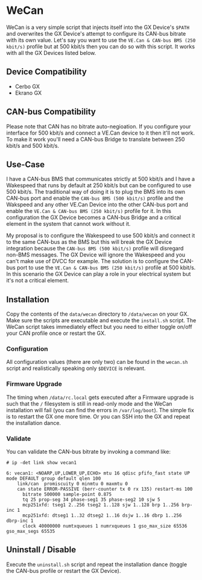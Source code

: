 # WeCan

WeCan is a very simple script that injects itself into the GX Device's `$PATH` and overwrites the GX Device's attempt to configure its CAN-bus bitrate with its own value. Let's say you want to use the `VE.Can & CAN-bus BMS (250 kbit/s)` profile but at 500 kbit/s then you can do so with this script. It works with all the GX Devices listed below.

## Device Compatibility

- Cerbo GX
- Ekrano GX

## CAN-bus Compatibility

Please note that CAN has no bitrate auto-negioation. If you configure your interface for 500 kbit/s and connect a VE.Can device to it then it'll not work. To make it work you'll need a CAN-bus Bridge to translate between 250 kbit/s and 500 kbit/s.

## Use-Case

I have a CAN-bus BMS that communicates strictly at 500 kbit/s and I have a Wakespeed that runs by default at 250 kbit/s but can be configured to use 500 kbit/s. The traditional way of doing it is to plug the BMS into its own CAN-bus port and enable the `CAN-bus BMS (500 kbit/s)` profile and the Wakspeed and any other VE.Can Device into the other CAN-bus port and enable the `VE.Can & CAN-bus BMS (250 kbit/s)` profile for it. In this configuration the GX Device becomes a CAN-bus Bridge and a critical element in the system that cannot work without it.

My proposal is to configure the Wakespeed to use 500 kbit/s and connect it to the same CAN-bus as the BMS but this will break the GX Device integration because the `CAN-bus BMS (500 kbit/s)` profile will disregard non-BMS messages. The GX Device will ignore the Wakespeed and you can't make use of DVCC for example. The solution is to configure the CAN-bus port to use the `VE.Can & CAN-bus BMS (250 kbit/s)` profile at 500 kbit/s. In this scenario the GX Device can play a role in your electrical system but it's not a critical element.

## Installation

Copy the contents of the `data/wecan` directory to `/data/wecan` on your GX. Make sure the scripts are executable and execute the `install.sh` script. The WeCan script takes immediately effect but you need to either toggle on/off your CAN profile once or restart the GX.

### Configuration

All configuration values (there are only two) can be found in the `wecan.sh` script and realistically speaking only `$DEVICE` is relevant.

### Firmware Upgrade

The timing when `/data/rc.local` gets executed after a Firmware upgrade is such that the `/` filesystem is still in read-only mode and the WeCan installation will fail (you can find the errors in `/var/log/boot`). The simple fix is to restart the GX one more time. Or you can SSH into the GX and repeat the installation dance.

### Validate

You can validate the CAN-bus bitrate by invoking a command like:

```
# ip -det link show vecan1
```

```
6: vecan1: <NOARP,UP,LOWER_UP,ECHO> mtu 16 qdisc pfifo_fast state UP mode DEFAULT group default qlen 100
    link/can  promiscuity 0 minmtu 0 maxmtu 0 
    can state ERROR-PASSIVE (berr-counter tx 0 rx 135) restart-ms 100 
	  bitrate 500000 sample-point 0.875 
	  tq 25 prop-seg 34 phase-seg1 35 phase-seg2 10 sjw 5
	  mcp251xfd: tseg1 2..256 tseg2 1..128 sjw 1..128 brp 1..256 brp-inc 1
	  mcp251xfd: dtseg1 1..32 dtseg2 1..16 dsjw 1..16 dbrp 1..256 dbrp-inc 1
	  clock 40000000 numtxqueues 1 numrxqueues 1 gso_max_size 65536 gso_max_segs 65535
```

## Uninstall / Disable

Execute the `uninstall.sh` script and repeat the installation dance (toggle the CAN-bus profile or restart the GX Device).